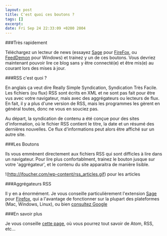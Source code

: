 ```yaml
--- 
layout: post
title: C'est quoi ces boutons ?
tags: []
excerpt:
date: Fri Sep 24 22:33:09 +0200 2004
---
```


###Très rapidement

Téléchargez un lecteur de news (essayez [Sage](http://sage.mozdev.org/) pour [FireFox](http://www.mozilla.org/products/firefox/), ou [FeedDemon](http://www.bradsoft.com/feeddemon/) pour Windows)  et trainez y un de ces boutons. Vous devriez maintenant pouvoir lire ce blog sans y être connecté(e) et être mis(e) au courant lors des mises à jour.

###RSS c'est quoi ?

En anglais ça veut dire Really Simple Syndication, Syndication Très Facile. Les fichiers (ou flux) RSS sont écrits en XML et ne sont pas fait pour être vus avec votre navigateur, mais avec des aggrégateurs ou lecteurs de flux. En fait, il y a plus d'une version de RSS, mais les programmes les gèrent en général toutes, donc ne vous en souciez pas.

Au départ, la syndication de contenu a été conçue pour des sites d'information, où le fichier RSS contient le titre, la date et un résumé des dernières nouvelles. Ce flux d'informations peut alors être affiché sur un autre site.

###Les Boutons

Ils vous emmènent directement aux fichiers RSS qui sont difficles à lire dans un navigateur. Pour lire plus confortablment, trainez le bouton jusque sur votre 'aggrégateur', et le contenu du site apparaitra de manière lisible.

!(http://jfoucher.com/wp-content/rss_articles.gif) pour les articles


###Aggrégateurs RSS

Il y en a énormément. Je vous conseille particulièrement l'extension [Sage](https://addons.mozilla.org/en-US/firefox/addon/sage) pour [Firefox](http://www.mozilla.org/products/firefox/), qui a l'avantage de fonctionner sur la plupart des plateformes (Mac, Windows, Linux), ou bien [consultez Google](http://www.google.fr/search?q=aggr%C3%A9gateur+RSS)

###En savoir plus

Je vous conseille [cette page](http://www.faganfinder.com/search/rss.shtml), où vous pourrez tout savoir de Atom, RSS, etc...
